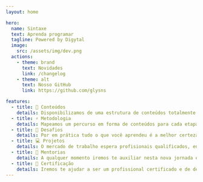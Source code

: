 ```yaml
---
layout: home

hero:
  name: Sintaxe
  text: Aprenda programar
  tagline: Powered by Digytal
  image:
    src: /assets/img/dev.png
  actions:
    - theme: brand
      text: Novidades
      link: /changelog
    - theme: alt
      text: Nosso GitHub
      link: https://github.com/glysns

features:
  - title: 📖 Conteúdos
    details: Disponibilizamos de uma estrutura de conteúdos totalmente atualizada e aderente ao mercado.
  - title: ⚡ Metodologia
    details: Mapeamos um percurso em forma de conteúdos para cada etapa de sua evolução repleto de direcionamentos, desafios e soluções que irão te preparar para o mercado de trabalho.
  - title: 🔧️ Desafios
    details: Por em prática tudo o que você aprendeu é a melhor certeza da nossa evolução.
  - title: 💻️ Projetos
    details: O mercado de trabalho espera profisionais qualificados, então juntos vamos desenvolver o que há de mais desafiador.
  - title: 🌙 Mentorias
    details: A qualquer momento iremos te auxiliar nesta nova jornada em busca de novas conquistas.
  - title: 💎 Certificação
    details: Iremos te ajudar a ser um profissional certificado e de destaque no mercado.
---
```




<script setup>
import {
  VPTeamPage,
  VPTeamPageTitle,
  VPTeamPageSection,
  VPTeamMembers
} from 'vitepress/theme'
import { time, referencias } from './_data/database'
</script>


<VPTeamPage>
  <VPTeamPageSection>
    <template #title>Referências</template>
    <template #lead>Profissionais e suas tecnologias</template>
    <template #members>
      <VPTeamMembers size="small" :members="referencias" />
    </template>
  </VPTeamPageSection>
  <VPTeamPageSection>
    <template #title>Time</template>
    <template #lead>Conheça nossos entusiastas</template>
    <template #members>
      <VPTeamMembers size="small" :members="time" />
    </template>
  </VPTeamPageSection>
</VPTeamPage>



